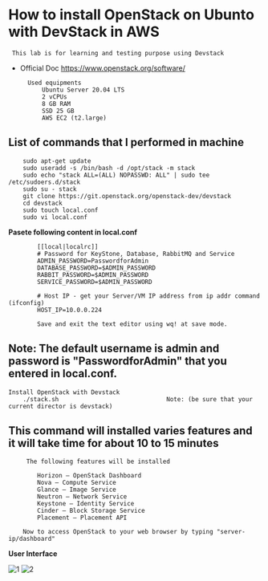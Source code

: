 # How to install OpenStack on Ubunto with DevStack in AWS
     This lab is for learning and testing purpose using Devstack
     
- Official Doc https://www.openstack.org/software/ 

        Used equipments
            Ubuntu Server 20.04 LTS
            2 vCPUs
            8 GB RAM
            SSD 25 GB
            AWS EC2 (t2.large)

## List of commands that I performed in machine
        sudo apt-get update
        sudo useradd -s /bin/bash -d /opt/stack -m stack
        sudo echo "stack ALL=(ALL) NOPASSWD: ALL" | sudo tee /etc/sudoers.d/stack
        sudo su - stack
        git clone https://git.openstack.org/openstack-dev/devstack
        cd devstack
        sudo touch local.conf
        sudo vi local.conf
        
**Pasete following content in local.conf**

            [[local|localrc]]
            # Password for KeyStone, Database, RabbitMQ and Service
            ADMIN_PASSWORD=PasswordforAdmin
            DATABASE_PASSWORD=$ADMIN_PASSWORD
            RABBIT_PASSWORD=$ADMIN_PASSWORD
            SERVICE_PASSWORD=$ADMIN_PASSWORD

            # Host IP - get your Server/VM IP address from ip addr command (ifconfig)
            HOST_IP=10.0.0.224

            Save and exit the text editor using wq! at save mode.

## Note: The default username is admin and password is "PasswordforAdmin" that you entered in local.conf.

    Install OpenStack with Devstack
        ./stack.sh                              Note: (be sure that your current director is devstack)


## This command will installed varies features and it will take time for about 10 to 15 minutes
         The following features will be installed
         
            Horizon – OpenStack Dashboard
            Nova – Compute Service
            Glance – Image Service
            Neutron – Network Service
            Keystone – Identity Service
            Cinder – Block Storage Service
            Placement – Placement API
        
        Now to access OpenStack to your web browser by typing "server-ip/dashboard"

**User Interface**

![1](https://user-images.githubusercontent.com/51170124/152365285-653be1fc-5340-4e32-8d7d-62110ad2702e.png)
![2](https://user-images.githubusercontent.com/51170124/152365298-c34081f1-b286-4244-83aa-6526c91f292f.png)

